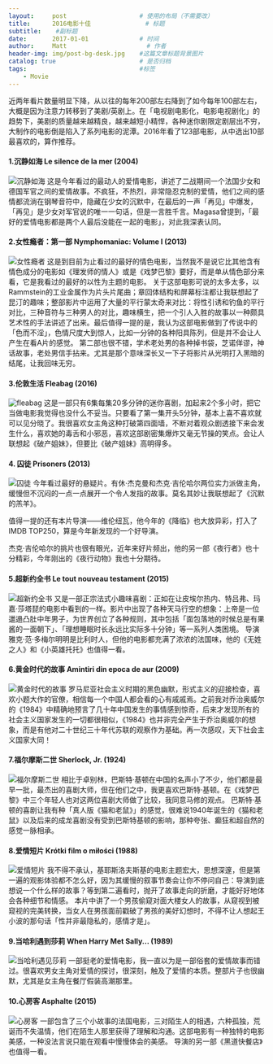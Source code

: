 ```yaml
---
layout:     post                    # 使用的布局（不需要改）
title:      2016电影十佳               # 标题 
subtitle:    #副标题
date:       2017-01-01              # 时间
author:     Matt                      # 作者
header-img: img/post-bg-desk.jpg    #这篇文章标题背景图片
catalog: true                       # 是否归档
tags:                               #标签
    - Movie
---
```



近两年看片数量明显下降，从以往的每年200部左右降到了如今每年100部左右，大概是因为注意力转移到了美剧/英剧上。在「电视剧电影化，电影电视剧化」的趋势下，美剧的质量越来越精良，越来越短小精悍，各种迷你剧限定剧层出不穷，大制作的电影倒是陷入了系列电影的泥潭。2016年看了123部电影，从中选出10部最喜欢的，算作推荐。

#### 1.沉静如海 Le silence de la mer (2004)
![沉静如海](https://i.imgur.com/2oJdXGU.jpg)
这是今年看过的最动人的爱情电影，讲述了二战期间一个法国少女和德国军官之间的爱情故事。不疯狂，不热烈，非常隐忍克制的爱情，他们之间的感情都流淌在钢琴音符中，隐藏在少女的沉默中，在最后的一声「再见」中爆发，「再见」是少女对军官说的唯一一句话，但是一言胜千言。Magasa曾提到，「最好的爱情电影都是两个人最后没能在一起的电影」，对此我深表认同。

#### 2.女性瘾者：第一部 Nymphomaniac: Volume I (2013)
![女性瘾者](https://i.imgur.com/4Fu1ZoM.jpg)
这是到目前为止看过的最好的情色电影，当然我不是说它比其他含有情色成分的电影如《理发师的情人》或是《戏梦巴黎》要好，而是单从情色部分来看，它是我看过的最好的以性为主题的电影。
关于这部电影可说的太多太多，以Rammstein的工业金属作为片头片尾曲；章回体结构和屏幕标注都让我联想起了昆汀的趣味；整部影片中运用了大量的平行蒙太奇来对比：将性引诱和钓鱼的平行对比，三种音符与三种男人的对比，趣味横生，把一个引人入胜的故事以一种颇具艺术性的手法讲述了出来。最后值得一提的是，我认为这部电影做到了传说中的「色而不淫」，色情尺度大到惊人，比如一分钟的各种阳具陈列，但是并不会让人产生在看A片的感觉。
第二部也很不错，学术老处男的各种掉书袋，芝诺佯谬，神话故事，老处男信手拈来。尤其是那个意味深长又一下子将影片从光明打入黑暗的结尾，让我回味无穷。

#### 3.伦敦生活 Fleabag (2016)
![fleabag](https://i.imgur.com/LwHRcHU.jpg)
这是一部只有6集每集20多分钟的迷你喜剧，加起来2个多小时，把它当做电影我觉得也没什么不妥当。只要看了第一集开头5分钟，基本上喜不喜欢就可以见分晓了。我很喜欢女主角这种打破第四面墙，不断对着观众剧透接下来会发生什么，喜欢她的毒舌和小邪恶，喜欢这部剧密集爆炸又毫无节操的笑点。会让人联想起《破产姐妹》，但要比《破产姐妹》高明得多。

#### 4. 囚徒 Prisoners (2013)
![囚徒](https://i.imgur.com/I8qr1Vd.jpg)
今年看过最好的悬疑片。有休·杰克曼和杰克·吉伦哈尔两位实力派做主角，缓慢但不沉闷的一点一点展开一个令人发指的故事。莫名其妙让我联想起了《沉默的羔羊》。

值得一提的还有本片导演——维伦纽瓦，他今年的《降临》也大放异彩，打入了IMDB TOP250，算是今年新发现的一个好导演。

杰克·吉伦哈尔的挑片也很有眼光，近年来好片频出，他的另一部《夜行者》也十分精彩，今年刚出的《夜行动物》我也十分期待。

#### 5.超新约全书 Le tout nouveau testament (2015)
![超新约全书](https://i.imgur.com/NUxB3lD.jpg)
又是一部正宗法式小趣味喜剧：正如在让皮埃尔热内、特吕弗、玛嘉·莎塔琵的电影中看到的一样。影片中出现了各种天马行空的想象：上帝是一位邋遢凸肚中年男子，为世界创立了各种规则，其中包括「面包落地的时候总是有果酱的一面朝下」、「理想睡眠时长永远比实际多十分钟」等一系列人类困境。
导演雅克·范·多梅尔明明是比利时人，但他的电影都充满了浓浓的法国味，他的《无姓之人》和《小英雄托托》也值得一看。

#### 6.黄金时代的故事 Amintiri din epoca de aur (2009)
![黄金时代的故事](https://i.imgur.com/MbPOx07.jpg)
罗马尼亚社会主义时期的黑色幽默，形式主义的迎接检查，喜欢小题大作的官僚，相信每一个中国人都会看的心有戚戚焉。之前我对乔治奥威尔的《1984》中精确地预言了几十年中国发生的事情感到惊奇，后来才发现所有的社会主义国家发生的一切都很相似，《1984》也并非完全产生于乔治奥威尔的想象，而是有他对二十世纪三十年代苏联的观察作为基础。再一次感叹，天下社会主义国家大同！

#### 7.福尔摩斯二世 Sherlock, Jr. (1924)
![福尔摩斯二世](https://i.imgur.com/aFoR08O.jpg)
相比于卓别林，巴斯特·基顿在中国的名声小了不少，他们都是最早一批，最杰出的喜剧大师，但在他们之中，我更喜欢巴斯特·基顿。在《戏梦巴黎》中三个年轻人也对这两位喜剧大师做了比较，我同意马修的观点。
巴斯特·基顿的喜剧让我有种「真人版《猫和老鼠》」的感觉，很难说1940年诞生的《猫和老鼠》以及后来的成龙喜剧没有受到巴斯特基顿的影响，那种夸张、癫狂和超自然的感觉一脉相承。

#### 8.爱情短片 Krótki film o miłości (1988)
![爱情短片](https://i.imgur.com/eFGJM9F.jpg)
我不得不承认，基耶斯洛夫斯基的电影主题宏大，思想深邃，但是第一遍的观影体验都不怎么好，因为其缓慢的叙事节奏会让你不停问自己：导演到底想说一个什么样的故事？等到第二遍看时，抛开了故事走向的折磨，才能好好地体会各种细节和情感。
本片中讲了一个男孩偷窥对面大楼女人的故事，从窥视到被窥视的完美转换，当女人在男孩面前戳破了男孩的美好幻想时，不得不让人想起王小波的那句话「性并非最隐私的，感情才是」。

#### 9.当哈利遇到莎莉 When Harry Met Sally... (1989)
![当哈利遇见莎莉](https://i.imgur.com/bsmHojG.jpg)
一部挺老的爱情电影，我一直以为是一部俗套的爱情故事而错过。很喜欢男女主角对爱情的探讨，很深刻，触及了爱情的本质。整部片子也很幽默，尤其是女主角在餐厅假装高潮那里。

#### 10.心房客 Asphalte (2015)
![心房客](https://i.imgur.com/uz0gtpj.jpg)
一部包含了三个小故事的法国电影，三对陌生人的相遇，六种孤独，荒诞而不失温情，他们在陌生人那里获得了理解和沟通。这部电影有一种独特的电影美感，一种没法言说只能在观看中慢慢体会的美感。
导演的另一部《黑道快餐店》也值得一看。



